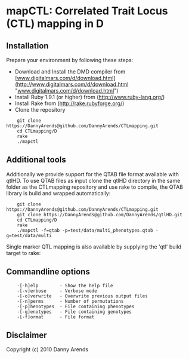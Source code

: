 mapCTL: Correlated Trait Locus (CTL) mapping in D
=================================================

Installation
------------
Prepare your environment by following these steps:

- Download and Install the DMD compiler from [www.digitalmars.com/d/download.html](http://www.digitalmars.com/d/download.html "www.digitalmars.com/d/download.html")
- Install Ruby 1.9.1 (or higher) from (http://www.ruby-lang.org/)
- Install Rake from (http://rake.rubyforge.org/)
- Clone the repository

```
    git clone https://DannyArends@github.com/DannyArends/CTLmapping.git
    cd CTLmapping/D
    rake
    ./mapctl
```

Additional tools
----------------
Additionally we provide support for the QTAB file format available with 
qtlHD. To use QTAB files as input clone the qtlHD directory in the same 
folder as the CTLmapping repository and use rake to compile, the QTAB 
library is build and wrapped automatically:

```
    git clone https://DannyArends@github.com/DannyArends/CTLmapping.git
    git clone https://DannyArends@github.com/DannyArends/qtlHD.git
    cd CTLmapping/D
    rake
    ./mapctl -f=qtab -p=test/data/multi_phenotypes.qtab -g=test/data/multi
```

Single marker QTL mapping is also available by supplying the 'qtl' build 
target to rake:

Commandline options
-------------------
```
    -[-h]elp        - Show the help file
    -[-v]erbose     - Verbose mode
    -[-o]verwrite   - Overwrite previous output files
    -[-n]perms      - Number of permutations
    -[-p]henotypes  - File containing phenotypes
    -[-g]enotypes   - File containing genotypes
    -[-f]ormat      - File format
```

Disclaimer
----------
Copyright (c) 2010 Danny Arends
